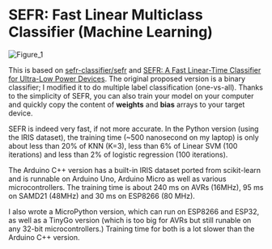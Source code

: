 # SEFR: Fast Linear Multiclass Classifier (Machine Learning)

![Figure_1](https://user-images.githubusercontent.com/44191076/93507582-75f65800-f950-11ea-802b-53d785677233.png)

This is based on [sefr-classifier/sefr](https://github.com/sefr-classifier/sefr) and [SEFR: A Fast Linear-Time Classifier for Ultra-Low Power Devices](https://arxiv.org/abs/2006.04620). The original proposed version is a binary classifier; I modified it to do multiple label classification (one-vs-all). Thanks to the simplicity of SEFR, you can also train your model on your computer and quickly copy the content of **weights** and **bias** arrays to your target device.

SEFR is indeed very fast, if not more accurate. In the Python version (using the IRIS dataset), the training time (~500 nanosecond on my laptop) is only about less than 20% of KNN (K=3), less than 6% of Linear SVM (100 iterations) and less than 2% of logistic regression (100 iterations).

The Arduino C++ version has a built-in IRIS dataset ported from scikit-learn and is runnable on Arduino Uno, Arduino Micro as well as various microcontrollers. The training time is about 240 ms on AVRs (16MHz), 95 ms on SAMD21 (48MHz) and 30 ms on ESP8266 (80 MHz).

I also wrote a MicroPython version, which can run on ESP8266 and ESP32, as well as a TinyGo version (which is too big for AVRs but still runable on any 32-bit microcontrollers.) Training time for both is a lot slower than the Arduino C++ version.
